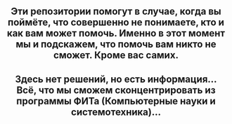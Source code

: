 <div id="header" align="center">
  <h2>
    Эти репозитории помогут в случае, когда вы поймёте, что совершенно не понимаете, кто и как вам может помочь. Именно в этот момент мы и подскажем, что помочь вам никто не сможет. Кроме вас самих.
  </h2>
  <h2>
    Здесь нет решений, но есть информация... Всё, что мы сможем сконцентрировать из программы ФИТа (Компьютерные науки и системотехника)... 
  </h2>
</div>

